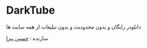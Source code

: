 # DarkTube
دانلودر رایگان و بدون محدودیت و بدون تبلیغات از همه سایت ها

سازنده : [حسین پیرا](https://t.me/h3dev)
